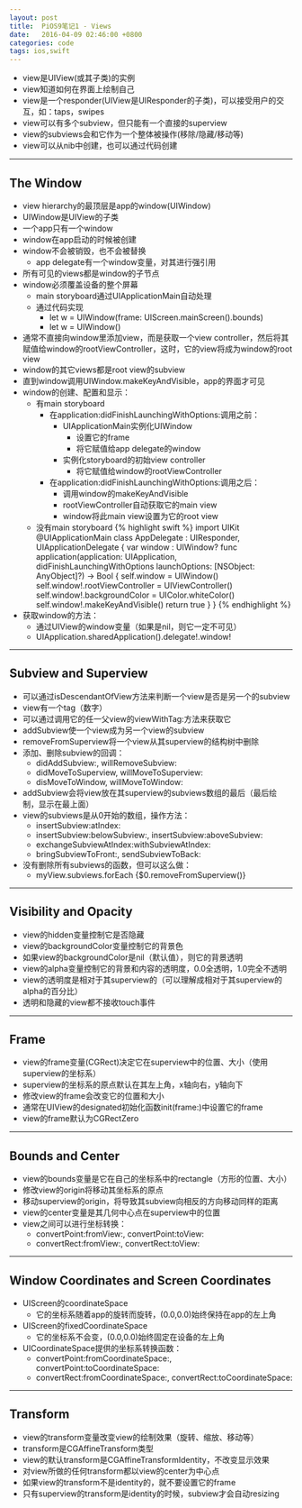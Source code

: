 ```yaml
---
layout: post
title:  PiOS9笔记1 - Views
date:   2016-04-09 02:46:00 +0800
categories: code
tags: ios,swift
---
```


 - view是UIView(或其子类)的实例
 - view知道如何在界面上绘制自己
 - view是一个responder(UIView是UIResponder的子类)，可以接受用户的交互，如：taps，swipes
 - view可以有多个subview，但只能有一个直接的superview
 - view的subviews会和它作为一个整体被操作(移除/隐藏/移动等)
 - view可以从nib中创建，也可以通过代码创建

-----

## The Window

 - view hierarchy的最顶层是app的window(UIWindow)
 - UIWindow是UIView的子类
 - 一个app只有一个window
 - window在app启动的时候被创建
 - window不会被销毁，也不会被替换
    - app delegate有一个window变量，对其进行强引用
 - 所有可见的views都是window的子节点
 - window必须覆盖设备的整个屏幕
    - main storyboard通过UIApplicationMain自动处理
    - 通过代码实现
        - let w = UIWindow(frame: UIScreen.mainScreen().bounds)
        - let w = UIWindow()
 - 通常不直接向window里添加view，而是获取一个view controller，然后将其赋值给window的rootViewController，这时，它的view将成为window的root view
 - window的其它views都是root view的subview
 - 直到window调用UIWindow.makeKeyAndVisible，app的界面才可见
 - window的创建、配置和显示：
    - 有main storyboard
        - 在application:didFinishLaunchingWithOptions:调用之前：
            - UIApplicationMain实例化UIWindow
                - 设置它的frame
                - 将它赋值给app delegate的window
            - 实例化storyboard的初始view controller
                - 将它赋值给window的rootViewController
        - 在application:didFinishLaunchingWithOptions:调用之后：
            - 调用window的makeKeyAndVisible
            - rootViewController自动获取它的main view
            - window将此main view设置为它的root view
    - 没有main storyboard
{% highlight swift %}
import UIKit
@UIApplicationMain
class AppDelegate : UIResponder, UIApplicationDelegate {
    var window : UIWindow?
    func application(application: UIApplication,
		didFinishLaunchingWithOptions launchOptions: [NSObject: AnyObject]?) -> Bool {
            self.window = UIWindow()
            self.window!.rootViewController = UIViewController()
            self.window!.backgroundColor = UIColor.whiteColor()
            self.window!.makeKeyAndVisible()
            return true
    }
}
{% endhighlight %}
 - 获取window的方法：
    - 通过UIView的window变量（如果是nil，则它一定不可见）
    - UIApplication.sharedApplication().delegate!.window!

----------

## Subview and Superview

 - 可以通过isDescendantOfView方法来判断一个view是否是另一个的subview
 - view有一个tag（数字）
 - 可以通过调用它的任一父view的viewWithTag:方法来获取它
 - addSubview使一个view成为另一个view的subview
 - removeFromSuperview将一个view从其superview的结构树中删除
 - 添加、删除subview的回调：
    - didAddSubview:, willRemoveSubview:
    - didMoveToSuperview, willMoveToSuperview:
    - disMoveToWindow, willMoveToWindow:
 - addSubview会将view放在其superview的subviews数组的最后（最后绘制，显示在最上面）
 - view的subviews是从0开始的数组，操作方法：
    - insertSubview:atIndex:
    - insertSubview:belowSubview:, insertSubview:aboveSubview:
    - exchangeSubviewAtIndex:withSubviewAtIndex:
    - bringSubviewToFront:, sendSubviewToBack:
 - 没有删除所有subviews的函数，但可以这么做：
    - myView.subviews.forEach {$0.removeFromSuperview()}

---------

## Visibility and Opacity

 - view的hidden变量控制它是否隐藏
 - view的backgroundColor变量控制它的背景色
 - 如果view的backgroundColor是nil（默认值），则它的背景透明
 - view的alpha变量控制它的背景和内容的透明度，0.0全透明，1.0完全不透明
 - view的透明度是相对于其superview的（可以理解成相对于其superview的alpha的百分比）
 - 透明和隐藏的view都不接收touch事件

---------

## Frame

 - view的frame变量(CGRect)决定它在superview中的位置、大小（使用superview的坐标系）
 - superview的坐标系的原点默认在其左上角，x轴向右，y轴向下
 - 修改view的frame会改变它的位置和大小
 - 通常在UIView的designated初始化函数init(frame:)中设置它的frame
 - view的frame默认为CGRectZero

----------

## Bounds and Center

 - view的bounds变量是它在自己的坐标系中的rectangle（方形的位置、大小）
 - 修改view的origin将移动其坐标系的原点
 - 移动superview的origin，将导致其subview向相反的方向移动同样的距离
 - view的center变量是其几何中心点在superview中的位置
 - view之间可以进行坐标转换：
    - convertPoint:fromView:, convertPoint:toView:
    - convertRect:fromView:, convertRect:toView:

----------

## Window Coordinates and Screen Coordinates

 - UIScreen的coordinateSpace
    - 它的坐标系随着app的旋转而旋转，(0.0,0.0)始终保持在app的左上角
 - UIScreen的fixedCoordinateSpace
    - 它的坐标系不会变，(0.0,0.0)始终固定在设备的左上角
 - UICoordinateSpace提供的坐标系转换函数：
    - convertPoint:fromCoordinateSpace:, convertPoint:toCoordinateSpace:
    - convertRect:fromCoordinateSpace:, convertRect:toCoordinateSpace:


----------

## Transform

 - view的transform变量改变view的绘制效果（旋转、缩放、移动等）
 - transform是CGAffineTransform类型
 - view的默认transform是CGAffineTransformIdentity，不改变显示效果
 - 对view所做的任何transform都以view的center为中心点
 - 如果view的transform不是identity的，就不要设置它的frame
 - 只有superview的transform是identity的时候，subview才会自动resizing
